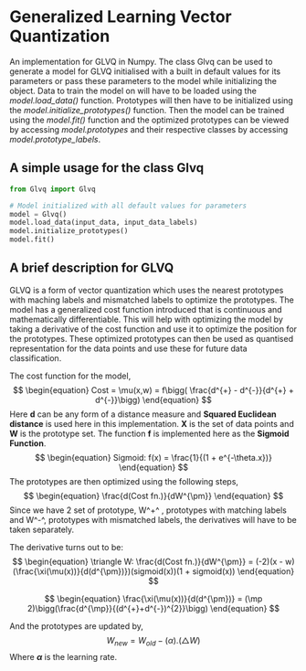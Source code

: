 # Generalized Learning Vector Quantization

An implementation for GLVQ in Numpy. The class Glvq can be used to generate a model for GLVQ initialised with a built in default values for its parameters or pass these parameters to the model while initializing the object. Data to train the model on will have to be loaded using the *model.load_data()* function. Prototypes will then have to be initialized using the *model.initialize_prototypes()* function. Then the model can be trained using the *model.fit()* function and the optimized prototypes can be viewed by accessing *model.prototypes* and their respective classes by accessing *model.prototype_labels*.

## A simple usage for the class Glvq

```python
from Glvq import Glvq

# Model initialized with all default values for parameters
model = Glvq()
model.load_data(input_data, input_data_labels)
model.initialize_prototypes()
model.fit()

```



## A brief description for GLVQ

GLVQ is a form of vector quantization which uses the nearest prototypes with maching labels and mismatched labels to optimize the prototypes. The model has a generalized cost function introduced that is continuous and mathematically differentiable. This will help with optimizing the model by taking a derivative of the cost function and use it to optimize the position for the prototypes. These optimized prototypes can then be used as quantised representation for the data points and use these for future data classification.

The cost function for the model,
$$
\begin{equation}
	Cost = \mu(x,w) = f\bigg( \frac{d^{+} - d^{-}}{d^{+} + d^{-}}\bigg)
\end{equation}
$$
Here **d** can be any form of a distance measure and **Squared Euclidean distance** is used here in this implementation. **X** is the set of data points and **W** is the prototype set. The function **f** is implemented here as the **Sigmoid Function**. 
$$
\begin{equation}
	Sigmoid: f(x) = \frac{1}{(1 + e^{-\theta.x})}
\end{equation}
$$
The prototypes are then optimized using the following steps,
$$
\begin{equation}
	\frac{d(Cost fn.)}{dW^{\pm}}
\end{equation}
$$
Since we have 2 set of prototype, W^+^ , prototypes with matching labels and W^-^, prototypes with mismatched labels, the derivatives will have to be taken separately.

The derivative turns out to be:
$$
\begin{equation}
	\triangle W: \frac{d(Cost fn.)}{dW^{\pm}} = (-2)(x - w)(\frac{\xi(\mu(x))}{d(d^{\pm})})(sigmoid(x))(1 + sigmoid(x))
\end{equation}
$$

$$
\begin{equation}
  \frac{\xi(\mu(x))}{d(d^{\pm})} = (\mp 2)\bigg(\frac{d^{\mp}}{(d^{+}+d^{-})^{2}}\bigg)
\end{equation}
$$

And the prototypes are updated by,
$$
\begin{equation}
	W_{new} = W_{old} - (\alpha).(\triangle W)
\end{equation}
$$
Where **$\alpha$** is the learning rate.